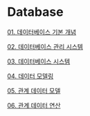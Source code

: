 # Database

[01. 데이터베이스 기본 개념](https://github.com/J-I-H-O/Database/blob/master/docs/01%20%EB%8D%B0%EC%9D%B4%ED%84%B0%EB%B2%A0%EC%9D%B4%EC%8A%A4%20%EA%B8%B0%EB%B3%B8%20%EA%B0%9C%EB%85%90.md)

[02. 데이터베이스 관리 시스템](https://github.com/J-I-H-O/Database/blob/master/docs/02%20%EB%8D%B0%EC%9D%B4%ED%84%B0%EB%B2%A0%EC%9D%B4%EC%8A%A4%20%EA%B4%80%EB%A6%AC%20%EC%8B%9C%EC%8A%A4%ED%85%9C.md)

[03. 데이터베이스 시스템](https://github.com/J-I-H-O/Database/blob/master/docs/03%20%EB%8D%B0%EC%9D%B4%ED%84%B0%EB%B2%A0%EC%9D%B4%EC%8A%A4%20%EC%8B%9C%EC%8A%A4%ED%85%9C.md)

[04. 데이터 모델링]()

[05. 관계 데이터 모델]()

[06. 관계 데이터 연산]()